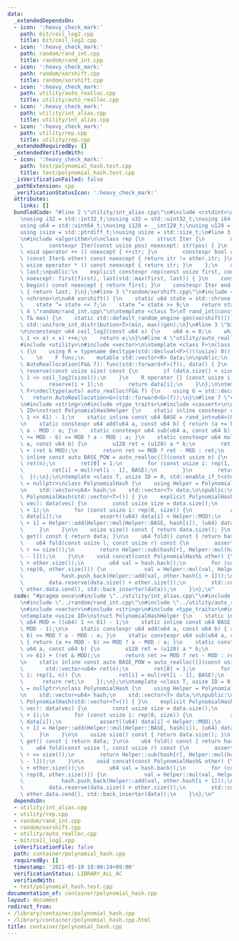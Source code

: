 ```yaml
---
data:
  _extendedDependsOn:
  - icon: ':heavy_check_mark:'
    path: bit/ceil_log2.cpp
    title: bit/ceil_log2.cpp
  - icon: ':heavy_check_mark:'
    path: random/rand_int.cpp
    title: random/rand_int.cpp
  - icon: ':heavy_check_mark:'
    path: random/xorshift.cpp
    title: random/xorshift.cpp
  - icon: ':heavy_check_mark:'
    path: utility/auto_realloc.cpp
    title: utility/auto_realloc.cpp
  - icon: ':heavy_check_mark:'
    path: utility/int_alias.cpp
    title: utility/int_alias.cpp
  - icon: ':heavy_check_mark:'
    path: utility/rep.cpp
    title: utility/rep.cpp
  _extendedRequiredBy: []
  _extendedVerifiedWith:
  - icon: ':heavy_check_mark:'
    path: test/polynomial_hash.test.cpp
    title: test/polynomial_hash.test.cpp
  _isVerificationFailed: false
  _pathExtension: cpp
  _verificationStatusIcon: ':heavy_check_mark:'
  attributes:
    links: []
  bundledCode: "#line 2 \"utility/int_alias.cpp\"\n#include <cstdint>\n#include <cstddef>\n\
    \nusing i32 = std::int32_t;\nusing u32 = std::uint32_t;\nusing i64 = std::int64_t;\n\
    using u64 = std::uint64_t;\nusing i128 = __int128_t;\nusing u128 = __uint128_t;\n\
    using isize = std::ptrdiff_t;\nusing usize = std::size_t;\n#line 3 \"utility/rep.cpp\"\
    \n#include <algorithm>\n\nclass rep {\n    struct Iter {\n        usize itr;\n\
    \        constexpr Iter(const usize pos) noexcept: itr(pos) { }\n        constexpr\
    \ void operator ++ () noexcept { ++itr; }\n        constexpr bool operator !=\
    \ (const Iter& other) const noexcept { return itr != other.itr; }\n        constexpr\
    \ usize operator * () const noexcept { return itr; }\n    };\n    const Iter first,\
    \ last;\npublic:\n    explicit constexpr rep(const usize first, const usize last)\
    \ noexcept: first(first), last(std::max(first, last)) { }\n    constexpr Iter\
    \ begin() const noexcept { return first; }\n    constexpr Iter end() const noexcept\
    \ { return last; }\n};\n#line 3 \"random/xorshift.cpp\"\n#include <random>\n#include\
    \ <chrono>\n\nu64 xorshift() {\n    static u64 state = std::chrono::system_clock::now().time_since_epoch().count();\n\
    \    state ^= state << 7;\n    state ^= state >> 9;\n    return state;\n}\n#line\
    \ 4 \"random/rand_int.cpp\"\n\ntemplate <class T>\nT rand_int(const T& min, const\
    \ T& max) {\n    static std::default_random_engine gen(xorshift());\n    return\
    \ std::uniform_int_distribution<T>(min, max)(gen);\n}\n#line 3 \"bit/ceil_log2.cpp\"\
    \n\nconstexpr u64 ceil_log2(const u64 x) {\n    u64 e = 0;\n    while (((u64)\
    \ 1 << e) < x) ++e;\n    return e;\n}\n#line 4 \"utility/auto_realloc.cpp\"\n\
    #include <utility>\n#include <vector>\n\ntemplate <class F>\nclass AutoReallocation\
    \ {\n    using R = typename decltype(std::declval<F>()((usize) 0))::value_type;\n\
    \    \n    F func;\n    mutable std::vector<R> data;\n\npublic:\n    explicit\
    \ AutoReallocation(F&& f): func(std::forward<F>(f)), data() { }\n    \n    void\
    \ reserve(const usize size) const {\n        if (data.size() < size) data = func(((usize)\
    \ 1 << ceil_log2(size)));\n    }\n    R operator [] (const usize i) const {\n\
    \        reserve(i + 1);\n        return data[i];\n    }\n};\n\ntemplate <class\
    \ F>\ndecltype(auto) auto_realloc(F&& f) {\n    using G = std::decay_t<F>;\n \
    \   return AutoReallocation<G>(std::forward<G>(f));\n}\n#line 7 \"container/polynomial_hash.cpp\"\
    \n#include <string>\n#include <type_traits>\n#include <cassert>\n\ntemplate <usize\
    \ ID>\nstruct PolynomialHashHelper {\n    static inline constexpr u64 MOD = ((u64)\
    \ 1 << 61) - 1;\n    static inline const u64 BASE = rand_int<u64>(0, MOD - 1);\n\
    \n    static constexpr u64 add(u64 a, const u64 b) { return (a += b) >= MOD ?\
    \ a - MOD : a; }\n    static constexpr u64 sub(u64 a, const u64 b) { return (a\
    \ += MOD - b) >= MOD ? a - MOD : a; }\n    static constexpr u64 mul(const u64\
    \ a, const u64 b) {\n        u128 ret = (u128) a * b;\n        ret = (ret >> 61)\
    \ + (ret & MOD);\n        return ret >= MOD ? ret - MOD : ret;\n    }\n\n    static\
    \ inline const auto BASE_POW = auto_realloc([](const usize n) {\n        std::vector<u64>\
    \ ret(n);\n        ret[0] = 1;\n        for (const usize i: rep(1, n)) {\n   \
    \         ret[i] = mul(ret[i - 1], BASE);\n        }\n        return ret;\n  \
    \  });\n};\n\ntemplate <class T, usize ID = 0, std::enable_if_t<std::is_integral_v<T>>*\
    \ = nullptr>\nclass PolynomialHash {\n    using Helper = PolynomialHashHelper<ID>;\n\
    \n    std::vector<u64> hash;\n    std::vector<T> data;\n\npublic:\n    PolynomialHash():\
    \ PolynomialHash(std::vector<T>()) { }\n    explicit PolynomialHash(const std::vector<T>&\
    \ vec): data(vec) {\n        const usize size = data.size();\n        hash = std::vector<u64>(size\
    \ + 1);\n        for (const usize i: rep(0, size)) {\n            assert(0 <=\
    \ data[i]);\n            assert((u64) data[i] < Helper::MOD);\n            hash[i\
    \ + 1] = Helper::add(Helper::mul(Helper::BASE, hash[i]), (u64) data[i]);\n   \
    \     }\n    }\n\n    usize size() const { return data.size(); }\n    const std::vector<T>&\
    \ get() const { return data; }\n\n    u64 fold() const { return hash.back(); }\n\
    \    u64 fold(const usize l, const usize r) const {\n        assert(l <= r and\
    \ r <= size());\n        return Helper::sub(hash[r], Helper::mul(hash[l], Helper::BASE_POW[r\
    \ - l]));\n    }\n\n    void concat(const PolynomialHash& other) {\n        hash.reserve(hash.size()\
    \ + other.size());\n        u64 val = hash.back();\n        for (const usize i:\
    \ rep(0, other.size())) {\n            val = Helper::mul(val, Helper::BASE);\n\
    \            hash.push_back(Helper::add(val, other.hash[i + 1]));\n        }\n\
    \        data.reserve(data.size() + other.size());\n        std::copy(other.data.cbegin(),\
    \ other.data.cend(), std::back_inserter(data));\n    }\n};\n"
  code: "#pragma once\n#include \"../utility/int_alias.cpp\"\n#include \"../utility/rep.cpp\"\
    \n#include \"../random/rand_int.cpp\"\n#include \"../utility/auto_realloc.cpp\"\
    \n#include <vector>\n#include <string>\n#include <type_traits>\n#include <cassert>\n\
    \ntemplate <usize ID>\nstruct PolynomialHashHelper {\n    static inline constexpr\
    \ u64 MOD = ((u64) 1 << 61) - 1;\n    static inline const u64 BASE = rand_int<u64>(0,\
    \ MOD - 1);\n\n    static constexpr u64 add(u64 a, const u64 b) { return (a +=\
    \ b) >= MOD ? a - MOD : a; }\n    static constexpr u64 sub(u64 a, const u64 b)\
    \ { return (a += MOD - b) >= MOD ? a - MOD : a; }\n    static constexpr u64 mul(const\
    \ u64 a, const u64 b) {\n        u128 ret = (u128) a * b;\n        ret = (ret\
    \ >> 61) + (ret & MOD);\n        return ret >= MOD ? ret - MOD : ret;\n    }\n\
    \n    static inline const auto BASE_POW = auto_realloc([](const usize n) {\n \
    \       std::vector<u64> ret(n);\n        ret[0] = 1;\n        for (const usize\
    \ i: rep(1, n)) {\n            ret[i] = mul(ret[i - 1], BASE);\n        }\n  \
    \      return ret;\n    });\n};\n\ntemplate <class T, usize ID = 0, std::enable_if_t<std::is_integral_v<T>>*\
    \ = nullptr>\nclass PolynomialHash {\n    using Helper = PolynomialHashHelper<ID>;\n\
    \n    std::vector<u64> hash;\n    std::vector<T> data;\n\npublic:\n    PolynomialHash():\
    \ PolynomialHash(std::vector<T>()) { }\n    explicit PolynomialHash(const std::vector<T>&\
    \ vec): data(vec) {\n        const usize size = data.size();\n        hash = std::vector<u64>(size\
    \ + 1);\n        for (const usize i: rep(0, size)) {\n            assert(0 <=\
    \ data[i]);\n            assert((u64) data[i] < Helper::MOD);\n            hash[i\
    \ + 1] = Helper::add(Helper::mul(Helper::BASE, hash[i]), (u64) data[i]);\n   \
    \     }\n    }\n\n    usize size() const { return data.size(); }\n    const std::vector<T>&\
    \ get() const { return data; }\n\n    u64 fold() const { return hash.back(); }\n\
    \    u64 fold(const usize l, const usize r) const {\n        assert(l <= r and\
    \ r <= size());\n        return Helper::sub(hash[r], Helper::mul(hash[l], Helper::BASE_POW[r\
    \ - l]));\n    }\n\n    void concat(const PolynomialHash& other) {\n        hash.reserve(hash.size()\
    \ + other.size());\n        u64 val = hash.back();\n        for (const usize i:\
    \ rep(0, other.size())) {\n            val = Helper::mul(val, Helper::BASE);\n\
    \            hash.push_back(Helper::add(val, other.hash[i + 1]));\n        }\n\
    \        data.reserve(data.size() + other.size());\n        std::copy(other.data.cbegin(),\
    \ other.data.cend(), std::back_inserter(data));\n    }\n};\n"
  dependsOn:
  - utility/int_alias.cpp
  - utility/rep.cpp
  - random/rand_int.cpp
  - random/xorshift.cpp
  - utility/auto_realloc.cpp
  - bit/ceil_log2.cpp
  isVerificationFile: false
  path: container/polynomial_hash.cpp
  requiredBy: []
  timestamp: '2021-05-10 19:00:24+09:00'
  verificationStatus: LIBRARY_ALL_AC
  verifiedWith:
  - test/polynomial_hash.test.cpp
documentation_of: container/polynomial_hash.cpp
layout: document
redirect_from:
- /library/container/polynomial_hash.cpp
- /library/container/polynomial_hash.cpp.html
title: container/polynomial_hash.cpp
---
```

